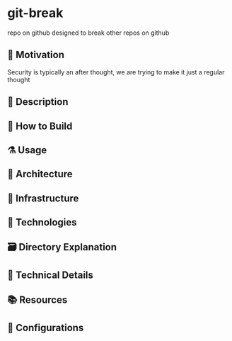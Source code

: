 # git-break
repo on github designed to break other repos on github

## :pushpin: Motivation 
Security is typically an after thought, we are trying to make it just a regular thought

## :memo: Description


## :hammer: How to Build

## :alembic: Usage 

## :triangular_ruler: Architecture

## :tram:  Infrastructure

## :microscope: Technologies

## :card_file_box: Directory Explanation

## :blue_book: Technical Details

## :books: Resources

## :wrench: Configurations